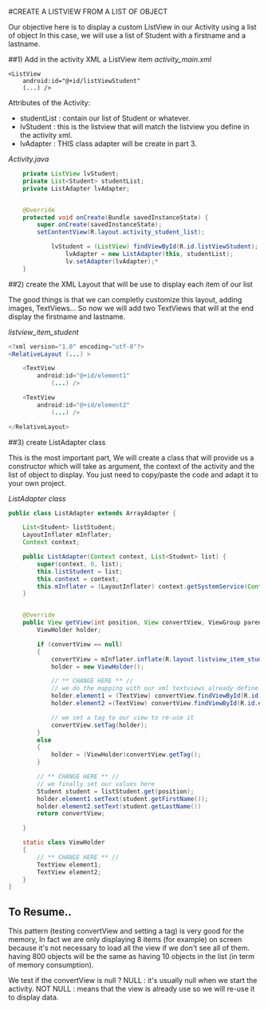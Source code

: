 #CREATE A LISTVIEW FROM A LIST OF OBJECT

Our objective here is to display a custom ListView in our Activity using a list of object
In this case, we will use a list of Student with a firstname and a lastname.

##1) Add in the activity XML a ListView item
*activity_main.xml*
```
<ListView
    android:id="@+id/listViewStudent"
    (...) />
```

Attributes of the Activity:
- studentList : contain our list of Student or whatever.
- lvStudent : this is the listview that will match the listview you define in the activity xml.
- lvAdapter : THIS class adapter will be create in part 3.

*Activity.java*
```java
    private ListView lvStudent;
    private List<Student> studentList;
    private ListAdapter lvAdapter;


    @Override
    protected void onCreate(Bundle savedInstanceState) {
        super.onCreate(savedInstanceState);
        setContentView(R.layout.activity_student_list);

        	lvStudent = (ListView) findViewById(R.id.listViewStudent);
			    lvAdapter = new ListAdapter(this, studentList);
			    lv.setAdapter(lvAdapter);*
    }

```

##2) create the XML Layout that will be use to display each item of our list

The good things is that we can completly customize this layout, adding images, TextViews...
So now we will add two TextViews that will at the end display the firstname and lastname.

*listview_item_student*
```java
<?xml version="1.0" encoding="utf-8"?>
<RelativeLayout (...) >

    <TextView
        android:id="@+id/element1"
			(...) />

    <TextView
        android:id="@+id/element2"
			(...) />

</RelativeLayout>

```

##3) create ListAdapter class

This is the most important part, We will create a class that will provide us a constructor which will take
as argument, the context of the activity and the list of object to display.
You just need to copy/paste the code and adapt it to your own project.

*ListAdapter class*
```java
public class ListAdapter extends ArrayAdapter {

    List<Student> listStudent;
    LayoutInflater mInflater;
    Context context;

    public ListAdapter(Context context, List<Student> list) {
        super(context, 0, list);
        this.listStudent = list;
        this.context = context;
        this.mInflater = (LayoutInflater) context.getSystemService(Context.LAYOUT_INFLATER_SERVICE);
    }


    @Override
    public View getView(int position, View convertView, ViewGroup parent) {
        ViewHolder holder;

        if (convertView == null)
        {
            convertView = mInflater.inflate(R.layout.listview_item_student,parent,false);
            holder = new ViewHolder();

            // ** CHANGE HERE ** //
            // we do the mapping with our xml textviews already define in part 2)
            holder.element1 = (TextView) convertView.findViewById(R.id.element1);
            holder.element2 =(TextView) convertView.findViewById(R.id.element2);

            // we set a tag to our view to re-use it
            convertView.setTag(holder);
        }
        else
        {
            holder = (ViewHolder)convertView.getTag();
        }

        // ** CHANGE HERE ** //
        // we finally set our values here
        Student student = listStudent.get(position);
        holder.element1.setText(student.getFirstName());
        holder.element2.setText(student.getLastName())
        return convertView;

    }

    static class ViewHolder
    {
        // ** CHANGE HERE ** //
        TextView element1;
        TextView element2;
    }
}

```
## To Resume..

This pattern (testing convertView and setting a tag) is very good for the memory,
In fact we are only displaying 8 items (for example) on screen
because it's not necessary to load all the view if we don't see all of them.
having 800 objects will be the same as having 10 objects in the list (in term of memory consumption).

We test if the convertView is null ?
NULL : it's usually null when we start the activity.
NOT NULL : means that the view is already use so we will re-use it to display data.

